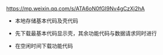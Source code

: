 https://mp.weixin.qq.com/s/ATA6oN0fGI9Nv4gCzXj2hA

- 本地存储基本代码及壳代码

- 先下载最基本代码显示壳，其余功能代码与数据请求同时进行

- 在空闲时间下载功能代码